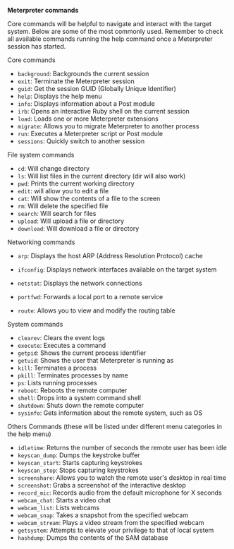 **Meterpreter commands**

Core commands will be helpful to navigate and interact with the target system. Below are some of the most commonly used. Remember to check all available commands running the help command once a Meterpreter session has started.

Core commands

- `background`: Backgrounds the current session
- `exit`: Terminate the Meterpreter session
- `guid`: Get the session GUID (Globally Unique Identifier)  
- `help`: Displays the help menu
- `info`: Displays information about a Post module
- `irb`: Opens an interactive Ruby shell on the current session
- `load`: Loads one or more Meterpreter extensions
- `migrate`: Allows you to migrate Meterpreter to another process
- `run`: Executes a Meterpreter script or Post module
- `sessions`: Quickly switch to another session

File system commands

- `cd`: Will change directory
- `ls`: Will list files in the current directory (dir will also work)
- `pwd`: Prints the current working directory
- `edit`: will allow you to edit a file
- `cat`: Will show the contents of a file to the screen
- `rm`: Will delete the specified file
- `search`: Will search for files
- `upload`: Will upload a file or directory
- `download`: Will download a file or directory

Networking commands

- `arp`: Displays the host ARP (Address Resolution Protocol) cache
- `ifconfig`: Displays network interfaces available on the target system  
    
- `netstat`: Displays the network connections
- `portfwd`: Forwards a local port to a remote service
- `route`: Allows you to view and modify the routing table

System commands

- `clearev`: Clears the event logs
- `execute`: Executes a command
- `getpid`: Shows the current process identifier
- `getuid`: Shows the user that Meterpreter is running as
- `kill`: Terminates a process
- `pkill`: Terminates processes by name
- `ps`: Lists running processes
- `reboot`: Reboots the remote computer
- `shell`: Drops into a system command shell
- `shutdown`: Shuts down the remote computer
- `sysinfo`: Gets information about the remote system, such as OS

Others Commands (these will be listed under different menu categories in the help menu)

- `idletime`: Returns the number of seconds the remote user has been idle
- `keyscan_dump`: Dumps the keystroke buffer
- `keyscan_start`: Starts capturing keystrokes
- `keyscan_stop`: Stops capturing keystrokes
- `screenshare`: Allows you to watch the remote user's desktop in real time
- `screenshot`: Grabs a screenshot of the interactive desktop
- `record_mic`: Records audio from the default microphone for X seconds
- `webcam_chat`: Starts a video chat
- `webcam_list`: Lists webcams
- `webcam_snap`: Takes a snapshot from the specified webcam
- `webcam_stream`: Plays a video stream from the specified webcam
- `getsystem`: Attempts to elevate your privilege to that of local system
- `hashdump`: Dumps the contents of the SAM database